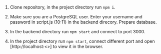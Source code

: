1. Clone repository, in the project directory run `npm i`.
2. Make sure you are a PostgreSQL user. Enter your username and password in script.js (10:11) in the backend direcory. Prepare database.
3. In the backend directory run `npm start` and connect to port 3000.

4. In the project directory run `npm start`, connect different port and open [http://localhost:<<port>>] to view it in the browser.


